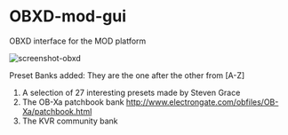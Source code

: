 # OBXD-mod-gui

OBXD interface for the MOD platform

![screenshot-obxd](https://github.com/krullebolle/OBXD-mod-gui/assets/70220452/2346204b-f32e-4b78-8702-a8e651f59b00)


Preset Banks added:
They are the one after the other from [A-Z]
1. A selection of 27 interesting presets made by Steven Grace
2. The OB-Xa patchbook bank  http://www.electrongate.com/obfiles/OB-Xa/patchbook.html
3. The KVR community bank

